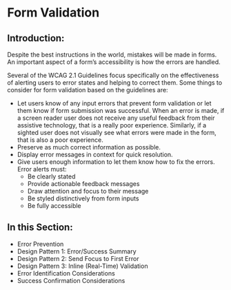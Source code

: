 # Form Validation

## Introduction:

Despite the best instructions in the world, mistakes will be made in forms. An important aspect of a form’s accessibility is how the errors are handled.

Several of the WCAG 2.1 Guidelines focus specifically on the effectiveness of alerting users to error states and helping to correct them. Some things to consider for form validation based on the guidelines are:

- Let users know of any input errors that prevent form validation or let them know if form submission was successful. When an error is made, if a screen reader user does not receive any useful feedback from their assistive technology, that is a really poor experience. Similarly, if a sighted user does not visually see what errors were made in the form, that is also a poor experience.
- Preserve as much correct information as possible.
- Display error messages in context for quick resolution.
- Give users enough information to let them know how to fix the errors. Error alerts must:
  - Be clearly stated
  - Provide actionable feedback messages
  - Draw attention and focus to their message
  - Be styled distinctively from form inputs
  - Be fully accessible

## In this Section:

- Error Prevention
- Design Pattern 1: Error/Success Summary
- Design Pattern 2: Send Focus to First Error
- Design Pattern 3: Inline (Real-Time) Validation
- Error Identification Considerations
- Success Confirmation Considerations
